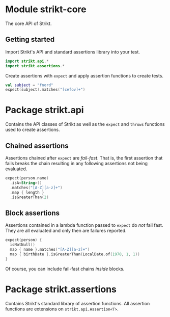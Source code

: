 # Module strikt-core

The core API of Strikt.

## Getting started

Import Strikt's API and standard assertions library into your test.

```kotlin
import strikt.api.*
import strikt.assertions.*
```

Create assertions with `expect` and apply assertion functions to create tests.

```kotlin
val subject = "fnord"
expect(subject).matches("[cefov]+")
```

# Package strikt.api

Contains the API classes of Strikt as well as the `expect` and `throws` functions used to create assertions.

## Chained assertions

Assertions chained after `expect` are _fail-fast_.
That is, the first assertion that fails breaks the chain resulting in any following assertions not being evaluated.

```kotlin
expect(person.name)
  .isA<String>()
  .matches("[A-Z][a-z]+")
  .map { length }
  .isGreaterThan(2)
```

## Block assertions

Assertions contained in a lambda function passed to `expect` do _not_ fail fast.
They are all evaluated and only then are failures reported.

```kotlin
expect(person) {
  isNotNull()
  map { name }.matches("[A-Z][a-z]+")
  map { birthDate }.isGreaterThan(LocalDate.of(1970, 1, 1))
}
```

Of course, you can include fail-fast chains _inside_ blocks. 

# Package strikt.assertions

Contains Strikt's standard library of assertion functions.
All assertion functions are extensions on `strikt.api.Assertion<T>`.
